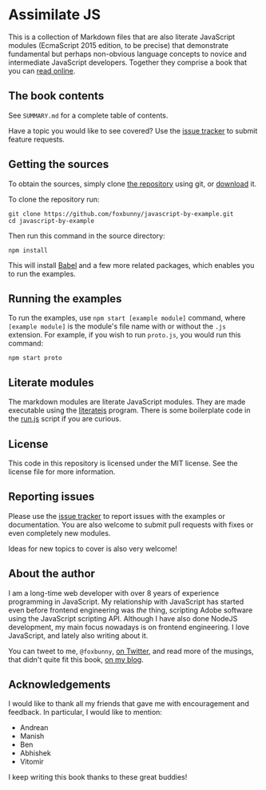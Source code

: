 # Assimilate JS

This is a collection of Markdown files that are also literate JavaScript
modules (EcmaScript 2015 edition, to be precise) that demonstrate fundamental
but perhaps non-obvious language concepts to novice and intermediate JavaScript
developers. Together they comprise a book that you can [read online](https://foxbunny.gitbooks.io/assimilate-js/content/).

## The book contents

See `SUMMARY.md` for a complete table of contents.

Have a topic you would like to see covered? Use the [issue tracker](
https://github.com/foxbunny/javascript-by-example/issues) to submit feature
requests.

## Getting the sources

To obtain the sources, simply clone [the repository](
https://github.com/foxbunny/javascript-by-example/) using git, or [download](
https://github.com/foxbunny/javascript-by-example/archive/master.zip) it.

To clone the repository run:

    git clone https://github.com/foxbunny/javascript-by-example.git
    cd javascript-by-example

Then run this command in the source directory:

    npm install

This will install [Babel](https://babeljs.io/) and a few more related packages,
which enables you to run the examples.

## Running the examples

To run the examples, use `npm start [example module]` command, where `[example
module]` is the module's file name with or without the `.js` extension. For
example, if you wish to run `proto.js`, you would run this command:

    npm start proto

## Literate modules

The markdown modules are literate JavaScript modules. They are made executable
using the [literatejs](https://github.com/foxbunny/literatejs) program. There
is some boilerplate code in the
[run.js](https://github.com/foxbunny/javascript-by-example/blob/master/run.js)
script if you are curious.

## License

This code in this repository is licensed under the MIT license. See the license
file for more information.

## Reporting issues

Please use the [issue tracker](
https://github.com/foxbunny/javascript-by-example/issues) to report issues with
the examples or documentation. You are also welcome to submit pull requests
with fixes or even completely new modules.

Ideas for new topics to cover is also very welcome!

## About the author

I am a long-time web developer with over 8 years of experience programming
in JavaScript. My relationship with JavaScript has started even before frontend
engineering was *the* thing, scripting Adobe software using the JavaScript
scripting API. Although I have also done NodeJS development, my main focus
nowadays is on frontend engineering. I love JavaScript, and lately also writing
about it.

You can tweet to me, `@foxbunny`, [on Twitter](https://twitter.com/foxbunny),
and read more of the musings, that didn't quite fit this book, [on my
blog](http://hayavuk.tumblr.com/).

## Acknowledgements

I would like to thank all my friends that gave me with encouragement and
feedback. In particular, I would like to mention:

- Andrean
- Manish
- Ben
- Abhishek
- Vitomir

I keep writing this book thanks to these great buddies!
